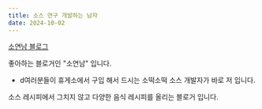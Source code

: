 ```yaml
---
title: 소스 연구 개발하는 남자
date: 2024-10-02
---
```

[소연남 블로그](https://blog.naver.com/soyonnam)

좋아하는 블로거인 "소연남" 입니다. 

<!--more-->

- d여러분들이 휴게소에서 구입 해서 드시는 소떡소떡 소스 개발자가 바로 저 입니다. 

소스 레시피에서 그치지 않고 다양한 음식 레시피를 올리는 블로거 입니다.

